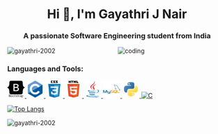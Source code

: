 

<h1 align="center">Hi 👋, I'm Gayathri J Nair</h1>
<h3 align="center">A passionate Software Engineering student from India</h3>
<img align="right" alt="coding" width="250"src="https://user-images.githubusercontent.com/83536175/206436308-120cdd55-e050-4910-9cba-2da72a8b7dad.png">
<p align="left"> <img src="https://komarev.com/ghpvc/?username=gayathri-2002&label=Profile%20views&color=0e75b6&style=flat" alt="gayathri-2002" /> </p>


<p align="left">
</p>

<h3 align="left">Languages and Tools:</h3>
<p align="left"> <a href="https://getbootstrap.com" target="_blank" rel="noreferrer"> <img src="https://raw.githubusercontent.com/devicons/devicon/master/icons/bootstrap/bootstrap-plain-wordmark.svg" alt="bootstrap" width="40" height="40"/> </a> <a href="https://www.cprogramming.com/" target="_blank" rel="noreferrer"> <img src="https://raw.githubusercontent.com/devicons/devicon/master/icons/c/c-original.svg" alt="c" width="40" height="40"/> </a> <a href="https://www.w3schools.com/css/" target="_blank" rel="noreferrer"> <img src="https://raw.githubusercontent.com/devicons/devicon/master/icons/css3/css3-original-wordmark.svg" alt="css3" width="40" height="40"/> </a> <a href="https://www.w3.org/html/" target="_blank" rel="noreferrer"> <img src="https://raw.githubusercontent.com/devicons/devicon/master/icons/html5/html5-original-wordmark.svg" alt="html5" width="40" height="40"/> </a> <a href="https://www.java.com" target="_blank" rel="noreferrer"> <img src="https://raw.githubusercontent.com/devicons/devicon/master/icons/java/java-original.svg" alt="java" width="40" height="40"/> </a> <a href="https://www.mysql.com/" target="_blank" rel="noreferrer"> <img src="https://raw.githubusercontent.com/devicons/devicon/master/icons/mysql/mysql-original-wordmark.svg" alt="mysql" width="40" height="40"/> </a> <a href="https://www.python.org" target="_blank" rel="noreferrer"> <img src="https://raw.githubusercontent.com/devicons/devicon/master/icons/python/python-original.svg" alt="python" width="40" height="40"/><a href="https://en.wikipedia.org/wiki/C_(programming_language)" target="_blank" rel="noreferrer"> 
  <img src="https://upload.wikimedia.org/wikipedia/commons/1/19/C_Logo.png" alt="C" width="40" height="40"/>
</a></p>

[![Top Langs](https://github-readme-stats.vercel.app/api/top-langs/?username=gayathri-2002&layout=compact)](https://github.com/gayathri-2002/github-readme-stats)

<p><img align="center" src="https://github-readme-streak-stats.herokuapp.com/?user=gayathri-2002&" alt="gayathri-2002" /></p>
